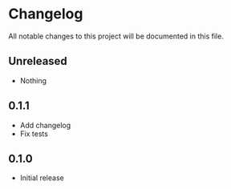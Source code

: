 # Changelog

All notable changes to this project will be documented in this file.

## Unreleased

- Nothing

## 0.1.1

- Add changelog
- Fix tests

## 0.1.0

- Initial release